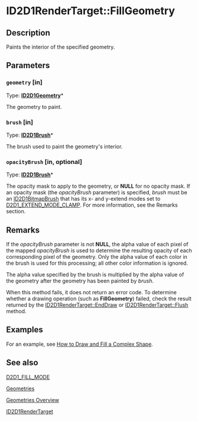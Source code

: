 # ID2D1RenderTarget::FillGeometry

## Description

Paints the interior of the specified geometry.

## Parameters

### `geometry` [in]

Type: **[ID2D1Geometry](https://learn.microsoft.com/windows/win32/api/d2d1/nn-d2d1-id2d1geometry)***

The geometry to paint.

### `brush` [in]

Type: **[ID2D1Brush](https://learn.microsoft.com/windows/win32/api/d2d1/nn-d2d1-id2d1brush)***

The brush used to paint the geometry's interior.

### `opacityBrush` [in, optional]

Type: **[ID2D1Brush](https://learn.microsoft.com/windows/win32/api/d2d1/nn-d2d1-id2d1brush)***

The opacity mask to apply to the geometry, or **NULL** for no opacity mask. If an opacity mask (the *opacityBrush* parameter) is specified, *brush* must be an [ID2D1BitmapBrush](https://learn.microsoft.com/windows/win32/api/d2d1/nn-d2d1-id2d1bitmapbrush) that has its x- and y-extend modes set to [D2D1_EXTEND_MODE_CLAMP](https://learn.microsoft.com/windows/win32/api/d2d1/ne-d2d1-d2d1_extend_mode). For more information, see the Remarks section.

## Remarks

If the *opacityBrush* parameter is not **NULL**, the alpha value of each pixel of the mapped *opacityBrush* is used to determine the resulting opacity of each corresponding pixel of the geometry. Only the alpha value of each color in the brush is used for this processing; all other color information is ignored.

The alpha value specified by the brush is multiplied by the alpha value of the geometry after the geometry has been painted by *brush*.

When this method fails, it does not return an error code. To determine whether a drawing operation (such as **FillGeometry**) failed, check the result returned by the [ID2D1RenderTarget::EndDraw](https://learn.microsoft.com/windows/win32/api/d2d1/nf-d2d1-id2d1rendertarget-enddraw) or [ID2D1RenderTarget::Flush](https://learn.microsoft.com/windows/win32/api/d2d1/nf-d2d1-id2d1rendertarget-flush) method.

## Examples

For an example, see [How to Draw and Fill a Complex Shape](https://learn.microsoft.com/windows/win32/Direct2D/how-to-draw-and-fill-a-complex-shape).

## See also

[D2D1_FILL_MODE](https://learn.microsoft.com/windows/win32/api/d2d1/ne-d2d1-d2d1_fill_mode)

[Geometries](https://learn.microsoft.com/windows/win32/Direct2D/geometries)

[Geometries Overview](https://learn.microsoft.com/windows/win32/Direct2D/direct2d-geometries-overview)

[ID2D1RenderTarget](https://learn.microsoft.com/windows/win32/api/d2d1/nn-d2d1-id2d1rendertarget)